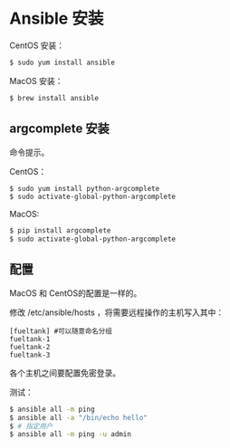 # Ansible 安装

CentOS 安装：

```bash
$ sudo yum install ansible
```

MacOS 安装：

```bash
$ brew install ansible 
```



## argcomplete 安装

命令提示。

CentOS：

```bash
$ sudo yum install python-argcomplete
$ sudo activate-global-python-argcomplete
```

MacOS:

```bash
$ pip install argcomplete
$ sudo activate-global-python-argcomplete
```



## 配置

MacOS 和 CentOS的配置是一样的。

修改 /etc/ansible/hosts ，将需要远程操作的主机写入其中：

```
[fueltank] #可以随意命名分组
fueltank-1
fueltank-2
fueltank-3
```

各个主机之间要配置免密登录。

测试：

```bash
$ ansible all -m ping
$ ansible all -a "/bin/echo hello"
$ # 指定用户
$ ansible all -m ping -u admin
```

